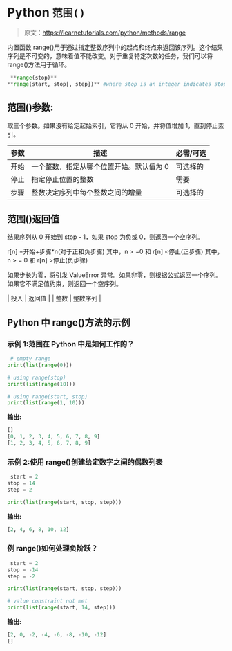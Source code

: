 # Python `范围()`

> 原文：<https://learnetutorials.com/python/methods/range>

内置函数 range()用于通过指定整数序列中的起点和终点来返回该序列。这个结果序列是不可变的，意味着值不能改变。对于重复特定次数的任务，我们可以将 range()方法用于循环。

```py
 **range(stop)**
**range(start, stop[, step])** #where stop is an integer indicates stop position. 

```

## 范围()参数:

取三个参数。如果没有给定起始索引，它将从 0 开始，并将值增加 1，直到停止索引。

| 参数 | 描述 | 必需/可选 |
| --- | --- | --- |
| 开始 | 一个整数，指定从哪个位置开始。默认值为 0 | 可选择的 |
| 停止 | 指定停止位置的整数 | 需要 |
| 步骤 | 整数决定序列中每个整数之间的增量 | 可选择的 |

## 范围()返回值

结果序列从 0 开始到 stop - 1，如果 stop 为负或 0，则返回一个空序列。

r[n] =开始+步骤*n(对于正和负步骤)
其中，n > =0 和 r[n] <停止(正步骤)
其中，n > = 0 和 r[n] >停止(负步骤)

如果步长为零，将引发 ValueError 异常。如果非零，则根据公式返回一个序列。如果它不满足值约束，则返回一个空序列。

| 投入 | 返回值 |
| 整数 | 整数序列 |

## Python 中 range()方法的示例

### 示例 1:范围在 Python 中是如何工作的？

```py
 # empty range
print(list(range(0)))

# using range(stop)
print(list(range(10)))

# using range(start, stop)
print(list(range(1, 10))) 

```

**输出:**

```py
[]
[0, 1, 2, 3, 4, 5, 6, 7, 8, 9]
[1, 2, 3, 4, 5, 6, 7, 8, 9]
```

### 示例 2:使用 range()创建给定数字之间的偶数列表

```py
 start = 2
stop = 14
step = 2

print(list(range(start, stop, step))) 

```

**输出:**

```py
[2, 4, 6, 8, 10, 12] 
```

### 例 range()如何处理负阶跃？

```py
 start = 2
stop = -14
step = -2

print(list(range(start, stop, step)))

# value constraint not met
print(list(range(start, 14, step))) 

```

**输出:**

```py
[2, 0, -2, -4, -6, -8, -10, -12]
[] 
```